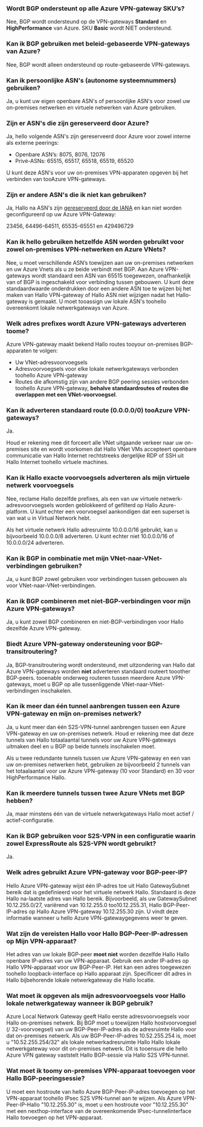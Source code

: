 ### <a name="is-bgp-supported-on-all-azure-vpn-gateway-skus"></a>Wordt BGP ondersteunt op alle Azure VPN-gateway SKU’s?
Nee, BGP wordt ondersteund op de VPN-gateways **Standard** en **HighPerformance** van Azure. SKU **Basic** wordt NIET ondersteund.

### <a name="can-i-use-bgp-with-azure-policy-based-vpn-gateways"></a>Kan ik BGP gebruiken met beleid-gebaseerde VPN-gateways van Azure?
Nee, BGP wordt alleen ondersteund op route-gebaseerde VPN-gateways.

### <a name="can-i-use-private-asns-autonomous-system-numbers"></a>Kan ik persoonlijke ASN's (autonome systeemnummers) gebruiken?
Ja, u kunt uw eigen openbare ASN's of persoonlijke ASN's voor zowel uw on-premises netwerken en virtuele netwerken van Azure gebruiken.

### <a name="are-there-asns-reserved-by-azure"></a>Zijn er ASN's die zijn gereserveerd door Azure?
Ja, hello volgende ASN's zijn gereserveerd door Azure voor zowel interne als externe peerings:

* Openbare ASN’s: 8075, 8076, 12076
* Privé-ASNs: 65515, 65517, 65518, 65519, 65520

U kunt deze ASN's voor uw on-premises VPN-apparaten opgeven bij het verbinden van tooAzure VPN-gateways.

### <a name="are-there-any-other-asns-that-i-cant-use"></a>Zijn er andere ASN's die ik niet kan gebruiken?
Ja, Hallo na ASN's zijn [gereserveerd door de IANA](http://www.iana.org/assignments/iana-as-numbers-special-registry/iana-as-numbers-special-registry.xhtml) en kan niet worden geconfigureerd op uw Azure VPN-Gateway:

23456, 64496-64511, 65535-65551 en 429496729

### <a name="can-i-use-hello-same-asn-for-both-on-premises-vpn-networks-and-azure-vnets"></a>Kan ik hello gebruiken hetzelfde ASN worden gebruikt voor zowel on-premises VPN-netwerken en Azure VNets?
Nee, u moet verschillende ASN’s toewijzen aan uw on-premises netwerken en uw Azure Vnets als u ze beide verbindt met BGP. Aan Azure VPN-gateways wordt standaard een ASN van 65515 toegewezen, onafhankelijk van of BGP is ingeschakeld voor verbinding tussen gebouwen. U kunt deze standaardwaarde onderdrukken door een andere ASN toe te wijzen bij het maken van Hallo VPN-gateway of Hallo ASN niet wijzigen nadat het Hallo-gateway is gemaakt. U moet tooassign uw lokale ASN's toohello overeenkomt lokale netwerkgateways van Azure.

### <a name="what-address-prefixes-will-azure-vpn-gateways-advertise-toome"></a>Welk adres prefixes wordt Azure VPN-gateways adverteren toome?
Azure VPN-gateway maakt bekend Hallo routes tooyour on-premises BGP-apparaten te volgen:

* Uw VNet-adresvoorvoegsels
* Adresvoorvoegsels voor elke lokale netwerkgateways verbonden toohello Azure VPN-gateway
* Routes die afkomstig zijn van andere BGP peering sessies verbonden toohello Azure VPN-gateway, **behalve standaardroutes of routes die overlappen met een VNet-voorvoegsel**.

### <a name="can-i-advertise-default-route-00000-tooazure-vpn-gateways"></a>Kan ik adverteren standaard route (0.0.0.0/0) tooAzure VPN-gateways?
Ja.

Houd er rekening mee dit forceert alle VNet uitgaande verkeer naar uw on-premises site en wordt voorkomen dat Hallo VNet VMs accepteert openbare communicatie van Hallo Internet rechtstreeks dergelijke RDP of SSH uit Hallo Internet toohello virtuele machines.

### <a name="can-i-advertise-hello-exact-prefixes-as-my-virtual-network-prefixes"></a>Kan ik Hallo exacte voorvoegsels adverteren als mijn virtuele netwerk voorvoegsels

Nee, reclame Hallo dezelfde prefixes, als een van uw virtuele netwerk-adresvoorvoegsels worden geblokkeerd of gefilterd op Hallo Azure-platform. U kunt echter een voorvoegsel aankondigen dat een superset is van wat u in Virtual Network hebt. 

Als het virtuele netwerk Hallo adresruimte 10.0.0.0/16 gebruikt, kan u bijvoorbeeld 10.0.0.0/8 adverteren. U kunt echter niet 10.0.0.0/16 of 10.0.0.0/24 adverteren.

### <a name="can-i-use-bgp-with-my-vnet-to-vnet-connections"></a>Kan ik BGP in combinatie met mijn VNet-naar-VNet-verbindingen gebruiken?
Ja, u kunt BGP zowel gebruiken voor verbindingen tussen gebouwen als voor VNet-naar-VNet-verbindingen.

### <a name="can-i-mix-bgp-with-non-bgp-connections-for-my-azure-vpn-gateways"></a>Kan ik BGP combineren met niet-BGP-verbindingen voor mijn Azure VPN-gateways?
Ja, u kunt zowel BGP combineren en niet-BGP-verbindingen voor Hallo dezelfde Azure VPN-gateway.

### <a name="does-azure-vpn-gateway-support-bgp-transit-routing"></a>Biedt Azure VPN-gateway ondersteuning voor BGP-transitroutering?
Ja, BGP-transitroutering wordt ondersteund, met uitzondering van Hallo dat Azure VPN-gateways worden **niet** adverteren standaard routeert tooother BGP-peers. tooenable onderweg routeren tussen meerdere Azure VPN-gateways, moet u BGP op alle tussenliggende VNet-naar-VNet-verbindingen inschakelen.

### <a name="can-i-have-more-than-one-tunnel-between-azure-vpn-gateway-and-my-on-premises-network"></a>Kan ik meer dan één tunnel aanbrengen tussen een Azure VPN-gateway en mijn on-premises netwerk?
Ja, u kunt meer dan één S2S-VPN-tunnel aanbrengen tussen een Azure VPN-gateway en uw on-premises netwerk. Houd er rekening mee dat deze tunnels van Hallo totaalaantal tunnels voor uw Azure VPN-gateways uitmaken deel en u BGP op beide tunnels inschakelen moet.

Als u twee redundante tunnels tussen uw Azure VPN-gateway en een van uw on-premises netwerken hebt, gebruiken ze bijvoorbeeld 2 tunnels van het totaalaantal voor uw Azure VPN-gateway (10 voor Standard) en 30 voor HighPerformance Hallo.

### <a name="can-i-have-multiple-tunnels-between-two-azure-vnets-with-bgp"></a>Kan ik meerdere tunnels tussen twee Azure VNets met BGP hebben?
Ja, maar minstens één van de virtuele netwerkgateways Hallo moet actief / actief-configuratie.

### <a name="can-i-use-bgp-for-s2s-vpn-in-an-expressroutes2s-vpn-co-existence-configuration"></a>Kan ik BGP gebruiken voor S2S-VPN in een configuratie waarin zowel ExpressRoute als S2S-VPN wordt gebruikt?
Ja. 

### <a name="what-address-does-azure-vpn-gateway-use-for-bgp-peer-ip"></a>Welk adres gebruikt Azure VPN-gateway voor BGP-peer-IP?
Hello Azure VPN-gateway wijst één IP-adres toe uit Hallo GatewaySubnet bereik dat is gedefinieerd voor het virtuele netwerk Hallo. Standaard is deze Hallo na-laatste adres van Hallo bereik. Bijvoorbeeld, als uw GatewaySubnet 10.12.255.0/27, variërend van 10.12.255.0 too10.12.255.31, Hallo BGP-Peer-IP-adres op Hallo Azure VPN-gateway 10.12.255.30 zijn. U vindt deze informatie wanneer u hello Azure VPN-gatewaygegevens weer te geven.

### <a name="what-are-hello-requirements-for-hello-bgp-peer-ip-addresses-on-my-vpn-device"></a>Wat zijn de vereisten Hallo voor Hallo BGP-Peer-IP-adressen op Mijn VPN-apparaat?
Het adres van uw lokale BGP-peer **moet niet** worden dezelfde Hallo Hallo openbare IP-adres van uw VPN-apparaat. Gebruik een ander IP-adres op Hallo VPN-apparaat voor uw BGP-Peer-IP. Het kan een adres toegewezen toohello loopback-interface op Hallo apparaat zijn. Specificeer dit adres in Hallo bijbehorende lokale netwerkgateway die Hallo locatie.

### <a name="what-should-i-specify-as-my-address-prefixes-for-hello-local-network-gateway-when-i-use-bgp"></a>Wat moet ik opgeven als mijn adresvoorvoegsels voor Hallo lokale netwerkgateway wanneer ik BGP gebruik?
Azure Local Network Gateway geeft Hallo eerste adresvoorvoegsels voor Hallo on-premises netwerk. Bij BGP moet u toewijzen Hallo hostvoorvoegsel (/ 32-voorvoegsel) van uw BGP-Peer-IP-adres als de adresruimte Hallo voor dat on-premises netwerk. Als uw BGP-Peer-IP-adres 10.52.255.254 is, moet u "10.52.255.254/32" als lokale netwerkadresruimte Hallo Hallo lokale netwerkgateway voor dit on-premises netwerk. Dit is tooensure die hello Azure VPN gateway vaststelt Hallo BGP-sessie via Hallo S2S VPN-tunnel.

### <a name="what-should-i-add-toomy-on-premises-vpn-device-for-hello-bgp-peering-session"></a>Wat moet ik toomy on-premises VPN-apparaat toevoegen voor Hallo BGP-peeringsessie?
U moet een hostroute van hello Azure BGP-Peer-IP-adres toevoegen op het VPN-apparaat toohello IPsec S2S VPN-tunnel aan te wijzen. Als Azure VPN-Peer-IP-Hallo "10.12.255.30" is, moet u een hostroute voor "10.12.255.30" met een nexthop-interface van de overeenkomende IPsec-tunnelinterface Hallo toevoegen op het VPN-apparaat.

